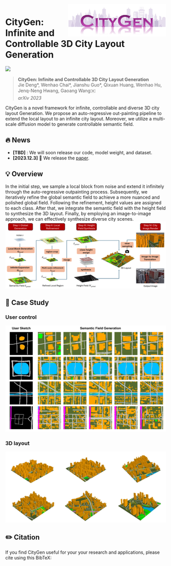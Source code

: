 <img src="assets/logo.png" height="100px" align="right">

# CityGen: Infinite and Controllable 3D City Layout Generation

[![](http://img.shields.io/badge/cs.CV-arXiv%3A2312.01508-B31B1B.svg)](https://arxiv.org/abs/2312.01508)

> **CityGen: Infinite and Controllable 3D City Layout Generation**  
> Jie Deng*, Wenhao Chai*, Jianshu Guo*, Qixuan Huang, Wenhao Hu, Jenq-Neng Hwang, Gaoang Wang✉️   
> _arXiv 2023_  

CityGen is a novel framework for infinite, controllable and diverse 3D city layout Generation. We propose an auto-regressive out-painting pipeline to extend the local layout to an infinite city layout. Moreover, we utilize a multi-scale diffusion model to generate controllable semantic field.

## :fire: News
* **[TBD]** : We will soon release our code, model weight, and dataset.
* **[2023.12.3]** :page_with_curl: We release the [paper](https://arxiv.org/abs/2312.01508).

## 💡 Overview
In the initial step, we sample a local block from noise and extend it infinitely through the auto-regressive outpainting process. Subsequently, we iteratively refine the global semantic field to achieve a more nuanced and polished global field. Following the refinement, height values are assigned to each class. After that, we integrate the semantic field with the height field to synthesize the 3D layout. Finally, by employing an image-to-image approach, we can effectively synthesize diverse city scenes.
![](assets/overview.png)


## 📣 Case Study
### User control
![](assets/user_control.png)
### 3D layout
![](assets/3d_layout.png)

## ✏️ Citation

If you find CityGen useful for your your research and applications, please cite using this BibTeX:

```bibtex

```
